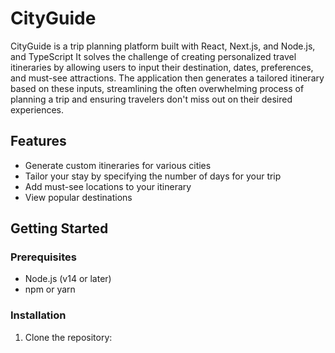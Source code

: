 # CityGuide

CityGuide is a trip planning platform built with React, Next.js, and Node.js, and TypeScript  It solves the challenge of creating personalized travel itineraries by allowing users to input their destination, dates, preferences, and must-see attractions. The application then generates a tailored itinerary based on these inputs, streamlining the often overwhelming process of planning a trip and ensuring travelers don't miss out on their desired experiences.
## Features

- Generate custom itineraries for various cities
- Tailor your stay by specifying the number of days for your trip
- Add must-see locations to your itinerary
- View popular destinations

## Getting Started

### Prerequisites

- Node.js (v14 or later)
- npm or yarn

### Installation

1. Clone the repository:

